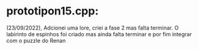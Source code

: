 # prototipon15.cpp:

(23/09/2022), Adcionei uma lore, criei a fase 2 mas falta terminar. O labirinto de espinhos foi criado mas ainda falta terminar e por fim integrar com o puzzle do Renan

